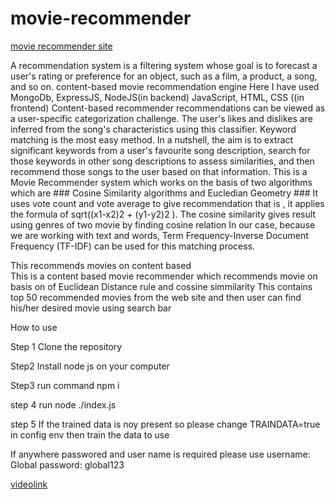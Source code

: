# movie-recommender

[movie recommender site](https://movie-maniac-recommender.herokuapp.com/)

A recommendation system is a filtering system whose goal is to forecast a user's rating or preference for an object, such as a film, a product, a song, and so on.
content-based movie recommendation engine
Here I have used 
MongoDb, ExpressJS, NodeJS(in backend)
JavaScript, HTML, CSS ((in frontend)
Content-based recommender recommendations can be viewed as a user-specific categorization challenge. The user's likes and dislikes are inferred from the song's characteristics using this classifier. Keyword matching is the most easy method. In a nutshell, the aim is to extract significant keywords from a user's favourite song description, search for those keywords in other song descriptions to assess similarities, and then recommend those songs to the user based on that information.
This is a Movie Recommender system which works on the basis of two algorithms which are ### Cosine Similarity algorithms  and Eucledian Geometry ###
It uses vote count and vote average to give recommendation that is , it applies the formula of sqrt((x1-x2)2 + (y1-y2)2  ). 
The cosine similarity gives result using  genres of two movie by finding cosine relation
In our case, because we are working with text and words, Term Frequency-Inverse Document Frequency (TF-IDF) can be used for this matching process.

This recommends movies on content based  
This is a content based movie recommender which recommends movie on basis on of Euclidean Distance rule and cossine simmilarity
This contains top 50 recommended movies from the web site and then user can find his/her desired movie using search bar

How to use 

Step 1
  Clone the repository
  
 Step2
  Install node js on your computer
  
 Step3
  run command npm i
  
  step 4
   run node ./index.js
   
  step 5
  If the trained data is noy present so please change TRAINDATA=true in config env then train the data to use 
  
  If anywhere passwored and user name is required please use 
  username: Global
  password: global123
 
  [videolink](https://drive.google.com/file/d/192Cryr7U2MdrmZ0MlrrhXHVPQdaIS_M9/view?usp=drivesdk)
  
  
  
